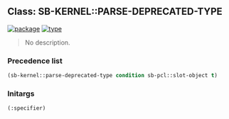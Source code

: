 ## Class: SB-KERNEL::PARSE-DEPRECATED-TYPE
[![package](https://img.shields.io/badge/Package-SB--KERNEL-5f9ea0.svg?style=social&colorA=999999)](../) [![type](https://img.shields.io/badge/Type-Class-5f9ea0.svg?style=social&colorA=999999)](../#class) 

> No description.

### Precedence list
```cl
(sb-kernel::parse-deprecated-type condition sb-pcl::slot-object t)
```
### Initargs
```cl
(:specifier)
```
